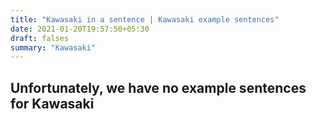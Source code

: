 ```yaml
---
title: "Kawasaki in a sentence | Kawasaki example sentences"
date: 2021-01-20T19:57:50+05:30
draft: falses
summary: "Kawasaki"
---
```

## Unfortunately, we have no example sentences for Kawasaki                 
